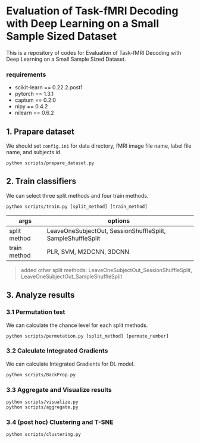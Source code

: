 # Evaluation of Task-fMRI Decoding with Deep Learning on a Small Sample Sized Dataset

This is a repository of codes for Evaluation of Task-fMRI Decoding with Deep Learning on a Small Sample Sized Dataset.

### requirements
- scikit-learn == 0.22.2.post1
- pytorch == 1.3.1
- captum == 0.2.0
- nipy == 0.4.2
- nilearn == 0.6.2

## 1. Prapare dataset
We should set `config.ini` for data directory, fMRI image file name, label file name, and subjects id.

`python scripts/prepare_dataset.py`


## 2. Train classifiers
We can select three split methods and four train methods. 

`python scripts/train.py [split_method] [train_method]`

|args|options|
|--|--|
|split method|LeaveOneSubjectOut, SessionShuffleSplit, SampleShuffleSplit|
|train method|PLR, SVM, M2DCNN, 3DCNN|

> added other split methods: LeaveOneSubjectOut_SessionShuffleSplit, LeaveOneSubjectOut_SampleShuffleSplit

## 3. Analyze results
### 3.1 Permutation test
We can calculate the chance level for each split methods.

`python scripts/permutation.py [split_method] [permute_number]`


### 3.2 Calculate Integrated Gradients
We can calculate Integrated Gradients for DL model.

`python scripts/BackProp.py`

### 3.3 Aggregate and Visualize results

`python scripts/visualize.py`  
`python scripts/aggregate.py`  

### 3.4 (post hoc) Clustering and T-SNE

`python scripts/clustering.py`
